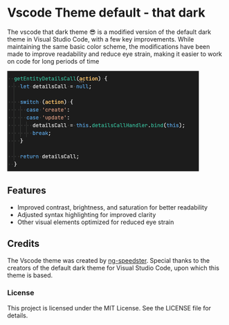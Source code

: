 # Vscode Theme default - that dark

The vscode that dark theme 😎 is a modified version of the default dark theme in Visual Studio Code, with a few key improvements. While maintaining the same basic color scheme, the modifications have been made to improve readability and reduce eye strain, making it easier to work on code for long periods of time

![alt text](https://github.com/Madebyspeedster/vs-code-dark-default/blob/main/assets/before.png?raw=true "Logo")

## Features

- Improved contrast, brightness, and saturation for better readability
- Adjusted syntax highlighting for improved clarity
- Other visual elements optimized for reduced eye strain

## Credits

The Vscode theme was created by [ng-speedster](https://github.com/Madebyspeedster). Special thanks to the creators of the default dark theme for Visual Studio Code, upon which this theme is based.

### License

This project is licensed under the MIT License. See the LICENSE file for details.
